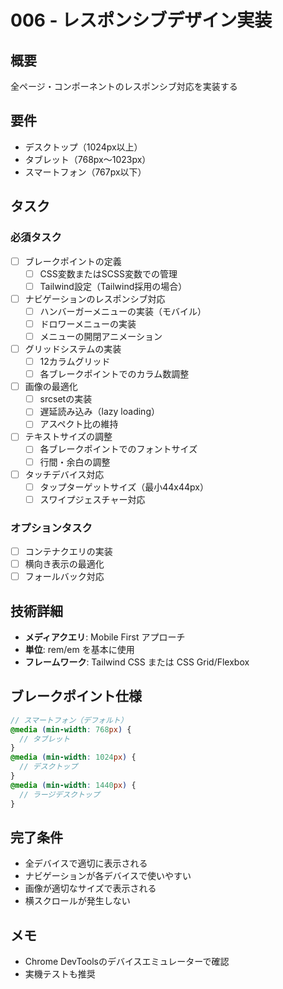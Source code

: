 # 006 - レスポンシブデザイン実装

## 概要
全ページ・コンポーネントのレスポンシブ対応を実装する

## 要件
- デスクトップ（1024px以上）
- タブレット（768px〜1023px）
- スマートフォン（767px以下）

## タスク

### 必須タスク
- [ ] ブレークポイントの定義
  - [ ] CSS変数またはSCSS変数での管理
  - [ ] Tailwind設定（Tailwind採用の場合）
- [ ] ナビゲーションのレスポンシブ対応
  - [ ] ハンバーガーメニューの実装（モバイル）
  - [ ] ドロワーメニューの実装
  - [ ] メニューの開閉アニメーション
- [ ] グリッドシステムの実装
  - [ ] 12カラムグリッド
  - [ ] 各ブレークポイントでのカラム数調整
- [ ] 画像の最適化
  - [ ] srcsetの実装
  - [ ] 遅延読み込み（lazy loading）
  - [ ] アスペクト比の維持
- [ ] テキストサイズの調整
  - [ ] 各ブレークポイントでのフォントサイズ
  - [ ] 行間・余白の調整
- [ ] タッチデバイス対応
  - [ ] タップターゲットサイズ（最小44x44px）
  - [ ] スワイプジェスチャー対応

### オプションタスク
- [ ] コンテナクエリの実装
- [ ] 横向き表示の最適化
- [ ] フォールバック対応

## 技術詳細
- **メディアクエリ**: Mobile First アプローチ
- **単位**: rem/em を基本に使用
- **フレームワーク**: Tailwind CSS または CSS Grid/Flexbox

## ブレークポイント仕様
```scss
// スマートフォン（デフォルト）
@media (min-width: 768px) {
  // タブレット
}
@media (min-width: 1024px) {
  // デスクトップ
}
@media (min-width: 1440px) {
  // ラージデスクトップ
}
```

## 完了条件
- 全デバイスで適切に表示される
- ナビゲーションが各デバイスで使いやすい
- 画像が適切なサイズで表示される
- 横スクロールが発生しない

## メモ
- Chrome DevToolsのデバイスエミュレーターで確認
- 実機テストも推奨